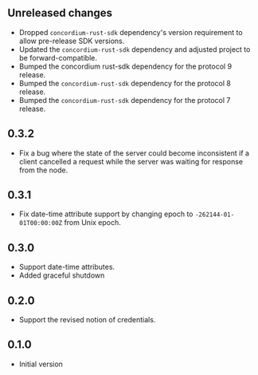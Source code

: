 ## Unreleased changes

- Dropped `concordium-rust-sdk` dependency's version requirement to allow pre-release SDK versions.
- Updated the `concordium-rust-sdk` dependency and adjusted project to be forward-compatible.
- Bumped the concordium rust-sdk dependency for the protocol 9 release.
- Bumped the `concordium-rust-sdk` dependency for the protocol 8 release.
- Bumped the `concordium-rust-sdk` dependency for the protocol 7 release.

## 0.3.2

- Fix a bug where the state of the server could become inconsistent if a client cancelled a request while the server was waiting for response from the node.

## 0.3.1

- Fix date-time attribute support by changing epoch to `-262144-01-01T00:00:00Z` from Unix epoch.

## 0.3.0

- Support date-time attributes.
- Added graceful shutdown

## 0.2.0

- Support the revised notion of credentials.

## 0.1.0

- Initial version
